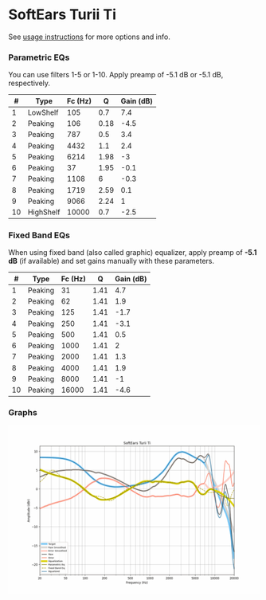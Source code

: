 # SoftEars Turii Ti
See [usage instructions](https://github.com/jaakkopasanen/AutoEq#usage) for more options and info.

### Parametric EQs
You can use filters 1-5 or 1-10. Apply preamp of -5.1 dB or -5.1 dB, respectively.

|   # | Type      |   Fc (Hz) |    Q |   Gain (dB) |
|-----|-----------|-----------|------|-------------|
|   1 | LowShelf  |       105 | 0.7  |         7.4 |
|   2 | Peaking   |       106 | 0.18 |        -4.5 |
|   3 | Peaking   |       787 | 0.5  |         3.4 |
|   4 | Peaking   |      4432 | 1.1  |         2.4 |
|   5 | Peaking   |      6214 | 1.98 |        -3   |
|   6 | Peaking   |        37 | 1.95 |        -0.1 |
|   7 | Peaking   |      1108 | 6    |        -0.3 |
|   8 | Peaking   |      1719 | 2.59 |         0.1 |
|   9 | Peaking   |      9066 | 2.24 |         1   |
|  10 | HighShelf |     10000 | 0.7  |        -2.5 |

### Fixed Band EQs
When using fixed band (also called graphic) equalizer, apply preamp of **-5.1 dB** (if available) and set gains manually with these parameters.

|   # | Type    |   Fc (Hz) |    Q |   Gain (dB) |
|-----|---------|-----------|------|-------------|
|   1 | Peaking |        31 | 1.41 |         4.7 |
|   2 | Peaking |        62 | 1.41 |         1.9 |
|   3 | Peaking |       125 | 1.41 |        -1.7 |
|   4 | Peaking |       250 | 1.41 |        -3.1 |
|   5 | Peaking |       500 | 1.41 |         0.5 |
|   6 | Peaking |      1000 | 1.41 |         2   |
|   7 | Peaking |      2000 | 1.41 |         1.3 |
|   8 | Peaking |      4000 | 1.41 |         1.9 |
|   9 | Peaking |      8000 | 1.41 |        -1   |
|  10 | Peaking |     16000 | 1.41 |        -4.6 |

### Graphs
![](./SoftEars%20Turii%20Ti.png)
